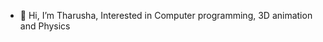 - 👋 Hi, I’m Tharusha, Interested in Computer programming, 3D animation and Physics

<!---
TharuC/TharuC is a ✨ special ✨ repository because its `README.md` (this file) appears on your GitHub profile.
You can click the Preview link to take a look at your changes.
--->
